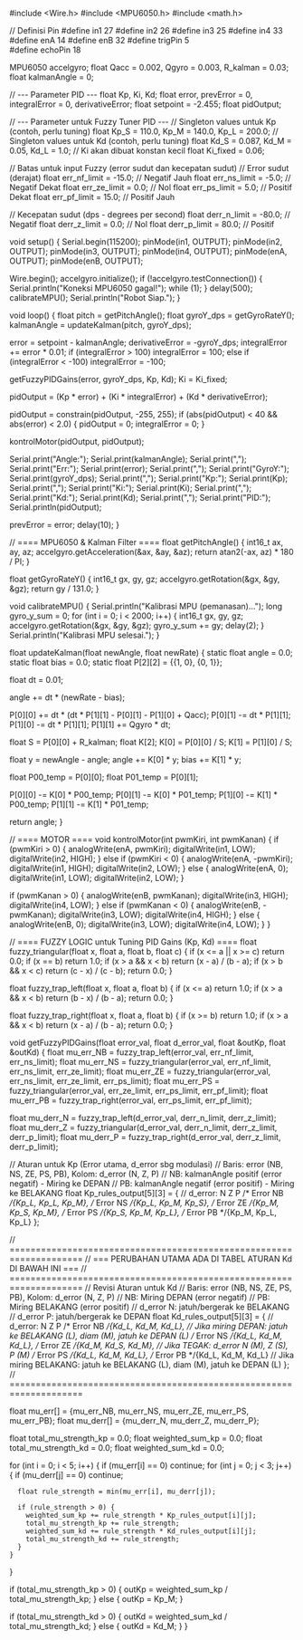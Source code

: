 #include <Wire.h>
#include <MPU6050.h> 
#include <math.h>

// Definisi Pin 
#define in1 27
#define in2 26
#define in3 25
#define in4 33
#define enA 14
#define enB 32
#define trigPin 5  
#define echoPin 18

MPU6050 accelgyro;
float Qacc = 0.002, Qgyro = 0.003, R_kalman = 0.03;
float kalmanAngle = 0;

// --- Parameter PID ---
float Kp, Ki, Kd;
float error, prevError = 0, integralError = 0, derivativeError;
float setpoint = -2.455;
float pidOutput;

// --- Parameter untuk Fuzzy Tuner PID ---
// Singleton values untuk Kp (contoh, perlu tuning)
float Kp_S = 110.0, Kp_M = 140.0, Kp_L = 200.0;
// Singleton values untuk Kd (contoh, perlu tuning)
float Kd_S = 0.087, Kd_M = 0.05, Kd_L = 1.0; 
// Ki akan dibuat konstan kecil
float Ki_fixed = 0.06; 

// Batas untuk input Fuzzy (error sudut dan kecepatan sudut)
// Error sudut (derajat)
float err_nf_limit = -15.0; // Negatif Jauh
float err_ns_limit = -5.0;  // Negatif Dekat
float err_ze_limit = 0.0;   // Nol
float err_ps_limit = 5.0;   // Positif Dekat
float err_pf_limit = 15.0;  // Positif Jauh

// Kecepatan sudut (dps - degrees per second)
float derr_n_limit = -80.0; // Negatif
float derr_z_limit = 0.0;   // Nol
float derr_p_limit = 80.0;  // Positif

void setup() {
  Serial.begin(115200);
  pinMode(in1, OUTPUT); pinMode(in2, OUTPUT);
  pinMode(in3, OUTPUT); pinMode(in4, OUTPUT);
  pinMode(enA, OUTPUT); pinMode(enB, OUTPUT);

  Wire.begin();
  accelgyro.initialize();
  if (!accelgyro.testConnection()) {
    Serial.println("Koneksi MPU6050 gagal!");
    while (1);
  }
  delay(500);
  calibrateMPU();
  Serial.println("Robot Siap.");
}

void loop() {
  float pitch = getPitchAngle();
  float gyroY_dps = getGyroRateY();
  kalmanAngle = updateKalman(pitch, gyroY_dps);

  error = setpoint - kalmanAngle;
  derivativeError = -gyroY_dps; 
  integralError += error * 0.01; 
  if (integralError > 100) integralError = 100;
  else if (integralError < -100) integralError = -100;

  getFuzzyPIDGains(error, gyroY_dps, Kp, Kd);
  Ki = Ki_fixed;

  pidOutput = (Kp * error) + (Ki * integralError) + (Kd * derivativeError);

  pidOutput = constrain(pidOutput, -255, 255);
  if (abs(pidOutput) < 40 && abs(error) < 2.0) {
      pidOutput = 0;
      integralError = 0; 
  }
  
  kontrolMotor(pidOutput, pidOutput);

  Serial.print("Angle:"); Serial.print(kalmanAngle); Serial.print(",");
  Serial.print("Err:"); Serial.print(error); Serial.print(",");
  Serial.print("GyroY:"); Serial.print(gyroY_dps); Serial.print(",");
  Serial.print("Kp:"); Serial.print(Kp); Serial.print(",");
  Serial.print("Ki:"); Serial.print(Ki); Serial.print(",");
  Serial.print("Kd:"); Serial.print(Kd); Serial.print(",");
  Serial.print("PID:"); Serial.println(pidOutput);

  prevError = error;
  delay(10);
}

// ==== MPU6050 & Kalman Filter ====
float getPitchAngle() {
  int16_t ax, ay, az;
  accelgyro.getAcceleration(&ax, &ay, &az);
  return atan2(-ax, az) * 180 / PI;
}

float getGyroRateY() {
  int16_t gx, gy, gz;
  accelgyro.getRotation(&gx, &gy, &gz);
  return gy / 131.0; 
}

void calibrateMPU() {
  Serial.println("Kalibrasi MPU (pemanasan)...");
  long gyro_y_sum = 0;
  for (int i = 0; i < 2000; i++) {
    int16_t gx, gy, gz;
    accelgyro.getRotation(&gx, &gy, &gz);
    gyro_y_sum += gy;
    delay(2);
  }
  Serial.println("Kalibrasi MPU selesai.");
}

float updateKalman(float newAngle, float newRate) {
  static float angle = 0.0;
  static float bias = 0.0; 
  static float P[2][2] = {{1, 0}, {0, 1}};

  float dt = 0.01; 

  angle += dt * (newRate - bias);

  P[0][0] += dt * (dt * P[1][1] - P[0][1] - P[1][0] + Qacc);
  P[0][1] -= dt * P[1][1];
  P[1][0] -= dt * P[1][1];
  P[1][1] += Qgyro * dt;

  float S = P[0][0] + R_kalman; 
  float K[2]; 
  K[0] = P[0][0] / S;
  K[1] = P[1][0] / S;

  float y = newAngle - angle; 
  angle += K[0] * y;
  bias += K[1] * y;

  float P00_temp = P[0][0];
  float P01_temp = P[0][1];

  P[0][0] -= K[0] * P00_temp;
  P[0][1] -= K[0] * P01_temp;
  P[1][0] -= K[1] * P00_temp;
  P[1][1] -= K[1] * P01_temp;

  return angle;
}

// ==== MOTOR ====
void kontrolMotor(int pwmKiri, int pwmKanan) {
  if (pwmKiri > 0) {
    analogWrite(enA, pwmKiri);
    digitalWrite(in1, LOW); digitalWrite(in2, HIGH);
  } else if (pwmKiri < 0) {
    analogWrite(enA, -pwmKiri);
    digitalWrite(in1, HIGH); digitalWrite(in2, LOW);
  } else {
    analogWrite(enA, 0);
    digitalWrite(in1, LOW); digitalWrite(in2, LOW);
  }

  if (pwmKanan > 0) {
    analogWrite(enB, pwmKanan);
    digitalWrite(in3, HIGH); digitalWrite(in4, LOW);
  } else if (pwmKanan < 0) {
    analogWrite(enB, -pwmKanan);
    digitalWrite(in3, LOW); digitalWrite(in4, HIGH);
  } else {
    analogWrite(enB, 0);
    digitalWrite(in3, LOW); digitalWrite(in4, LOW);
  }
}

// ==== FUZZY LOGIC untuk Tuning PID Gains (Kp, Kd) ====
float fuzzy_triangular(float x, float a, float b, float c) {
  if (x <= a || x >= c) return 0.0;
  if (x == b) return 1.0;
  if (x > a && x < b) return (x - a) / (b - a);
  if (x > b && x < c) return (c - x) / (c - b);
  return 0.0;
}

float fuzzy_trap_left(float x, float a, float b) {
    if (x <= a) return 1.0;
    if (x > a && x < b) return (b - x) / (b - a);
    return 0.0;
}

float fuzzy_trap_right(float x, float a, float b) {
    if (x >= b) return 1.0;
    if (x > a && x < b) return (x - a) / (b - a);
    return 0.0;
}

void getFuzzyPIDGains(float error_val, float d_error_val, float &outKp, float &outKd) {
  float mu_err_NB = fuzzy_trap_left(error_val, err_nf_limit, err_ns_limit);
  float mu_err_NS = fuzzy_triangular(error_val, err_nf_limit, err_ns_limit, err_ze_limit);
  float mu_err_ZE = fuzzy_triangular(error_val, err_ns_limit, err_ze_limit, err_ps_limit);
  float mu_err_PS = fuzzy_triangular(error_val, err_ze_limit, err_ps_limit, err_pf_limit);
  float mu_err_PB = fuzzy_trap_right(error_val, err_ps_limit, err_pf_limit);

  float mu_derr_N = fuzzy_trap_left(d_error_val, derr_n_limit, derr_z_limit);
  float mu_derr_Z = fuzzy_triangular(d_error_val, derr_n_limit, derr_z_limit, derr_p_limit);
  float mu_derr_P = fuzzy_trap_right(d_error_val, derr_z_limit, derr_p_limit);

  // Aturan untuk Kp (Error utama, d_error sbg modulasi)
  // Baris: error (NB, NS, ZE, PS, PB), Kolom: d_error (N, Z, P)
  // NB: kalmanAngle positif (error negatif) - Miring ke DEPAN
  // PB: kalmanAngle negatif (error positif) - Miring ke BELAKANG
  float Kp_rules_output[5][3] = {
    // d_error:     N     Z     P
    /* Error NB */{Kp_L, Kp_L, Kp_M},
    /* Error NS */{Kp_L, Kp_M, Kp_S},
    /* Error ZE */{Kp_M, Kp_S, Kp_M},
    /* Error PS */{Kp_S, Kp_M, Kp_L},
    /* Error PB */{Kp_M, Kp_L, Kp_L} 
  };

  // ====================================================================
  // === PERUBAHAN UTAMA ADA DI TABEL ATURAN Kd DI BAWAH INI ===
  // ====================================================================
  // Revisi Aturan untuk Kd
  // Baris: error (NB, NS, ZE, PS, PB), Kolom: d_error (N, Z, P)
  // NB: Miring DEPAN (error negatif)
  // PB: Miring BELAKANG (error positif)
  // d_error N: jatuh/bergerak ke BELAKANG
  // d_error P: jatuh/bergerak ke DEPAN
  float Kd_rules_output[5][3] = {
    // d_error:     N     Z     P
    /* Error NB */{Kd_L, Kd_M, Kd_L}, // Jika miring DEPAN: jatuh ke BELAKANG (L), diam (M), jatuh ke DEPAN (L)
    /* Error NS */{Kd_L, Kd_M, Kd_L},
    /* Error ZE */{Kd_M, Kd_S, Kd_M}, // Jika TEGAK: d_error N (M), Z (S), P (M)
    /* Error PS */{Kd_L, Kd_M, Kd_L},
    /* Error PB */{Kd_L, Kd_M, Kd_L}  // Jika miring BELAKANG: jatuh ke BELAKANG (L), diam (M), jatuh ke DEPAN (L)
  };
  // ====================================================================
  
  float mu_err[] = {mu_err_NB, mu_err_NS, mu_err_ZE, mu_err_PS, mu_err_PB};
  float mu_derr[] = {mu_derr_N, mu_derr_Z, mu_derr_P};

  float total_mu_strength_kp = 0.0;
  float weighted_sum_kp = 0.0;
  float total_mu_strength_kd = 0.0;
  float weighted_sum_kd = 0.0;

  for (int i = 0; i < 5; i++) {
    if (mu_err[i] == 0) continue;
    for (int j = 0; j < 3; j++) {
      if (mu_derr[j] == 0) continue;

      float rule_strength = min(mu_err[i], mu_derr[j]);

      if (rule_strength > 0) {
        weighted_sum_kp += rule_strength * Kp_rules_output[i][j];
        total_mu_strength_kp += rule_strength;
        weighted_sum_kd += rule_strength * Kd_rules_output[i][j];
        total_mu_strength_kd += rule_strength;
      }
    }
  }

  if (total_mu_strength_kp > 0) {
    outKp = weighted_sum_kp / total_mu_strength_kp;
  } else {
    outKp = Kp_M; 
  }

  if (total_mu_strength_kd > 0) {
    outKd = weighted_sum_kd / total_mu_strength_kd;
  } else {
    outKd = Kd_M; 
  }
}
